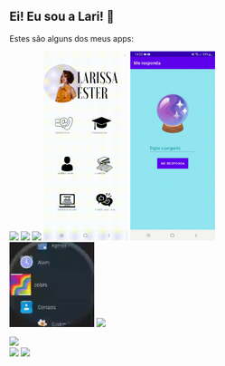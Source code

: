 ## Ei! Eu sou a Lari! 👋

Estes são alguns dos meus apps: 
<p>
<img src="Fofoca-tech.gif" aling="center" width="150">
<img src="app-onibus.gif" aling="center" width="150">
<img src="receitas.gif" aling="center" width="150">
<img src="curriculo.gif" aling="center" width="150">
<img src="me-pergunte.gif" aling="center" width="150">
<br>
<img src="untitled.gif" width="150">
<img src="receitas-relógio (1).gif" width="150">


</p>

<!--<div align="center">
 <a href="https://github.com/uhlalari">
  <img height="180em" src="https://github-readme-stats.vercel.app/api?username=uhlalari&show_icons=true&theme=dracula&include_all_commits=true&count_private=true"/>-->
  <img height="180em" src="https://github-readme-stats.vercel.app/api/top-langs/?username=uhlalari&layout=compact&langs_count=7&theme=dracula"/>
</div>

<div> 
  <a href = "mailto:a.mercadologa@gmail.com"><img src="https://img.shields.io/badge/-Gmail-%23333?style=for-the-badge&logo=gmail&logoColor=white" target="_blank"></a>
  <a href="https://www.linkedin.com/in/larissa-ester" target="_blank"><img src="https://img.shields.io/badge/-LinkedIn-%230077B5?style=for-the-badge&logo=linkedin&logoColor=white" target="_blank"></a>  
</div>

<!--
**uhlalari/uhlalari** is a ✨ _special_ ✨ repository because its `README.md` (this file) appears on your GitHub profile.

Here are some ideas to get you started:

- 🔭 I’m currently working on ...
- 🌱 I’m currently learning ...
- 👯 I’m looking to collaborate on ...
- 🤔 I’m looking for help with ...
- 💬 Ask me about ...
- 📫 How to reach me: ...
- 😄 Pronouns: ...
- ⚡ Fun fact: ...
-->
